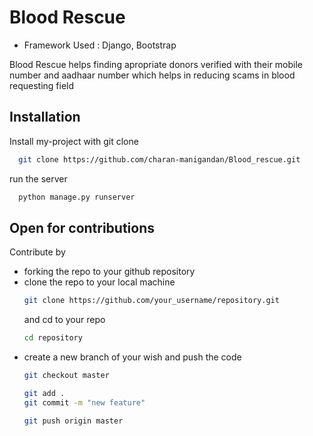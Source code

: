 # Blood Rescue
- Framework Used : Django, Bootstrap
  
Blood Rescue helps finding apropriate donors verified with their mobile number and aadhaar number 
which helps in reducing scams in blood requesting field 

## Installation

Install my-project with git clone 

```bash
  git clone https://github.com/charan-manigandan/Blood_rescue.git
```
run the server

```bash
  python manage.py runserver
```

## Open for contributions 

Contribute by 
* forking the repo to your github repository
* clone the repo to your local machine
  ```bash
  git clone https://github.com/your_username/repository.git
  ```
  and cd to your repo
  ```bash
  cd repository
  ```
* create a new branch of your wish and push the code
  ```bash
  git checkout master
  ```
  ```bash
  git add .
  git commit -m "new feature"
  ```
  ```bash
  git push origin master
  ```
